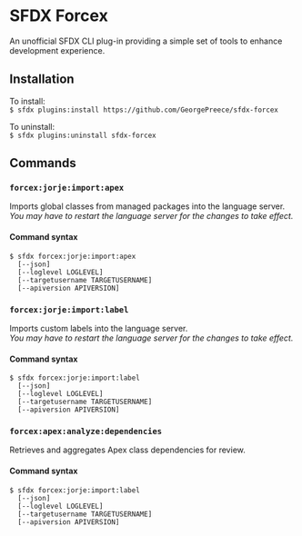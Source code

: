 # SFDX Forcex

An unofficial SFDX CLI plug-in providing a simple set of tools to enhance development experience.

## Installation

To install:  
`$ sfdx plugins:install https://github.com/GeorgePreece/sfdx-forcex`

To uninstall:  
`$ sfdx plugins:uninstall sfdx-forcex`

## Commands

### `forcex:jorje:import:apex`
Imports global classes from managed packages into the language server.  
*You may have to restart the language server for the changes to take effect.*
#### Command syntax
```
$ sfdx forcex:jorje:import:apex 
  [--json]
  [--loglevel LOGLEVEL]
  [--targetusername TARGETUSERNAME]
  [--apiversion APIVERSION]
```

### `forcex:jorje:import:label`
Imports custom labels into the language server.  
*You may have to restart the language server for the changes to take effect.*
#### Command syntax
```
$ sfdx forcex:jorje:import:label 
  [--json]
  [--loglevel LOGLEVEL]
  [--targetusername TARGETUSERNAME]
  [--apiversion APIVERSION]
```

### `forcex:apex:analyze:dependencies`
Retrieves and aggregates Apex class dependencies for review.
#### Command syntax
```
$ sfdx forcex:jorje:import:label 
  [--json]
  [--loglevel LOGLEVEL]
  [--targetusername TARGETUSERNAME]
  [--apiversion APIVERSION]
```